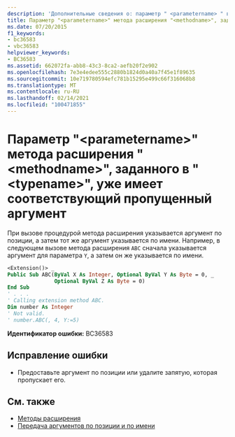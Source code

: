 ```yaml
---
description: 'Дополнительные сведения о: параметр " <parametername> " в методе расширения " <methodname> ", определенном в " <typename> ", уже имеет соответствующий пропущенный аргумент'
title: Параметр "<parametername>" метода расширения "<methodname>", заданного в "<typename>", уже имеет соответствующий пропущенный аргумент
ms.date: 07/20/2015
f1_keywords:
- bc36583
- vbc36583
helpviewer_keywords:
- BC36583
ms.assetid: 662072fa-abb8-43c3-8ca2-aefb20f2e902
ms.openlocfilehash: 7e3e4edee555c2880b1824d0a40a7f45e1f89635
ms.sourcegitcommit: 10e719780594efc781b15295e499c66f316068b8
ms.translationtype: MT
ms.contentlocale: ru-RU
ms.lasthandoff: 02/14/2021
ms.locfileid: "100471855"
---
```

# <a name="parameter-parametername-in-extension-method-methodname-defined-in-typename-already-has-a-matching-omitted-argument"></a>Параметр "\<parametername>" метода расширения "\<methodname>", заданного в "\<typename>", уже имеет соответствующий пропущенный аргумент

При вызове процедурой метода расширения указывается аргумент по позиции, а затем тот же аргумент указывается по имени. Например, в следующем вызове метода расширения `ABC` сначала указывается аргумент для параметра `Y`, а затем он же указывается по имени.  
  
```vb  
<Extension()> _  
Public Sub ABC(ByVal X As Integer, Optional ByVal Y As Byte = 0, _  
               Optional ByVal Z As Byte = 0)  
End Sub  
' . . .  
' Calling extension method ABC.  
Dim number As Integer  
' Not valid.  
' number.ABC(, 4, Y:=5)  
```  
  
 **Идентификатор ошибки:** BC36583  
  
## <a name="to-correct-this-error"></a>Исправление ошибки  
  
- Предоставьте аргумент по позиции или удалите запятую, которая пропускает его.  
  
## <a name="see-also"></a>См. также

- [Методы расширения](../programming-guide/language-features/procedures/extension-methods.md)
- [Передача аргументов по позиции и по имени](../programming-guide/language-features/procedures/passing-arguments-by-position-and-by-name.md)
